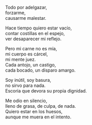 Todo por adelgazar,  
forzarme,  
causarme malestar.

Hace tiempo quiero estar vacío,  
contar costillas en el espejo,  
ver desaparecer mi reflejo.

Pero mi carne no es mía,  
mi cuerpo es cárcel,  
mi mente juez.  
Cada antojo, un castigo,  
cada bocado, un disparo amargo.

Soy inútil, soy basura,  
no sirvo para nada.  
Escoria que devora su propia dignidad.

Me odio en silencio,  
lleno de grasa, de culpa, de nada.  
Quiero estar en los huesos,  
aunque me muera en el intento.